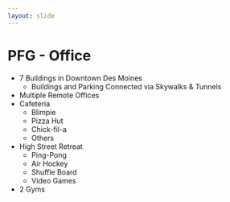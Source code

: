 ```yaml
---
layout: slide
---
```


# PFG - Office

* 7 Buildings in Downtown Des Moines
  * Buildings and Parking Connected via Skywalks & Tunnels
* Multiple Remote Offices
* Cafeteria
  * Blimpie
  * Pizza Hut
  * Chick-fil-a
  * Others
* High Street Retreat
  * Ping-Pong
  * Air Hockey
  * Shuffle Board
  * Video Games
* 2 Gyms
